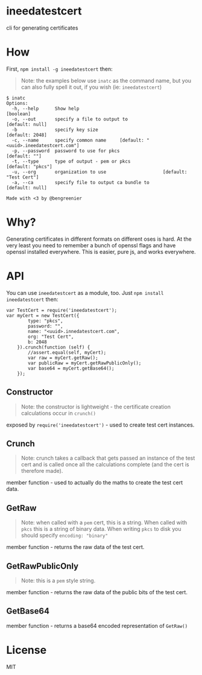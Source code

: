 ineedatestcert
==============

cli for generating certificates

# How

First, `npm install -g ineedatestcert` then:

> Note: the examples below use `inatc` as the command name, but you can also
fully spell it out, if you wish (ie: `ineedatestcert`)

```
$ inatc
Options:
  -h, --help      Show help                                            [boolean]
  -o, --out       specify a file to output to                    [default: null]
  -b              specify key size                               [default: 2048]
  -c, --name      specify common name     [default: "<uuid>.ineedatestcert.com"]
  -p, --password  password to use for pkcs                         [default: ""]
  -t, --type      type of output - pem or pkcs                 [default: "pkcs"]
  -u, --org       organization to use                     [default: "Test Cert"]
  -a, --ca        specify file to output ca bundle to            [default: null]

Made with <3 by @bengreenier
```

# Why?

Generating certificates in different formats on different oses is hard.
At the very least you need to remember a bunch of openssl flags and have
openssl installed everywhere. This is easier, pure js, and works everywhere.

# API

You can use `ineedatestcert` as a module, too. Just `npm install ineedatestcert` then:

```
var TestCert = require('ineedatestcert');
var myCert = new TestCert({
        type: "pkcs",
        password: "",
        name: "<uuid>.innedatestcert.com",
        org: "Test Cert",
        b: 2048
    }).crunch(function (self) {
        //assert.equal(self, myCert);
        var raw = myCert.getRaw();
        var publicRaw = myCert.getRawPublicOnly();
        var base64 = myCert.getBase64();
    });
```

## Constructor

> Note: the constructor is lightweight - the certificate creation calculations
occur in `crunch()`

exposed by `require('ineedatestcert')` - used to create test cert instances.

## Crunch

> Note: crunch takes a callback that gets passed an instance of the test cert
and is called once all the calculations complete (and the cert is therefore made).

member function - used to actually do the maths to create the test cert data.

## GetRaw

> Note: when called with a `pem` cert, this is a string. When called with `pkcs`
this is a string of binary data. When writing `pkcs` to disk you should specify
`encoding: "binary"`

member function - returns the raw data of the test cert.

## GetRawPublicOnly

> Note: this is a `pem` style string.

member function - returns the raw data of the public bits of the test cert.

## GetBase64

member function - returns a base64 encoded representation of `GetRaw()`

# License

MIT
